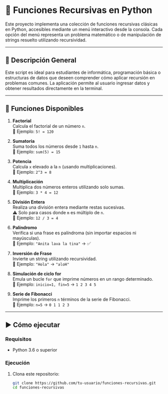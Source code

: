 # 📘 Funciones Recursivas en Python

Este proyecto implementa una colección de funciones recursivas clásicas en Python, accesibles mediante un menú interactivo desde la consola. Cada opción del menú representa un problema matemático o de manipulación de strings resuelto utilizando recursividad.

---

## 📌 Descripción General

Este script es ideal para estudiantes de informática, programación básica o estructuras de datos que deseen comprender cómo aplicar recursión en problemas comunes. La aplicación permite al usuario ingresar datos y obtener resultados directamente en la terminal.

---

## 🧮 Funciones Disponibles

1. **Factorial**  
   Calcula el factorial de un número `n`.  
   📘 Ejemplo: `5! = 120`

2. **Sumatoria**  
   Suma todos los números desde `1` hasta `n`.  
   📘 Ejemplo: `sum(5) = 15`

3. **Potencia**  
   Calcula `x` elevado a la `n` (usando multiplicaciones).  
   📘 Ejemplo: `2^3 = 8`

4. **Multiplicación**  
   Multiplica dos números enteros utilizando solo sumas.  
   📘 Ejemplo: `3 * 4 = 12`

5. **División Entera**  
   Realiza una división entera mediante restas sucesivas.  
   ⚠️ Solo para casos donde `m` es múltiplo de `n`.  
   📘 Ejemplo: `12 / 3 = 4`

6. **Palíndromo**  
   Verifica si una frase es palíndroma (sin importar espacios ni mayúsculas).  
   📘 Ejemplo: `"Anita lava la tina"` → ✅

7. **Inversión de Frase**  
   Invierte un string utilizando recursividad.  
   📘 Ejemplo: `"Hola"` → `"aloH"`

8. **Simulación de ciclo for**  
   Emula un bucle `for` que imprime números en un rango determinado.  
   📘 Ejemplo: `inicio=1, fin=5` → `1 2 3 4 5`

9. **Serie de Fibonacci**  
   Imprime los primeros `n` términos de la serie de Fibonacci.  
   📘 Ejemplo: `n=5` → `0 1 1 2 3`

---

## ▶️ Cómo ejecutar

### Requisitos
- Python 3.6 o superior

### Ejecución

1. Clona este repositorio:

   ```bash
   git clone https://github.com/tu-usuario/funciones-recursivas.git
   cd funciones-recursivas
